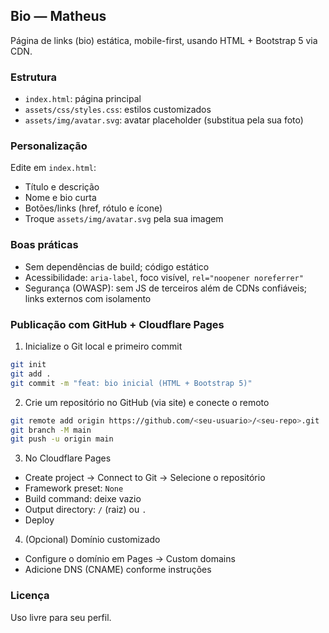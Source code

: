 ## Bio — Matheus

Página de links (bio) estática, mobile-first, usando HTML + Bootstrap 5 via CDN.

### Estrutura
- `index.html`: página principal
- `assets/css/styles.css`: estilos customizados
- `assets/img/avatar.svg`: avatar placeholder (substitua pela sua foto)

### Personalização
Edite em `index.html`:
- Título e descrição
- Nome e bio curta
- Botões/links (href, rótulo e ícone)
- Troque `assets/img/avatar.svg` pela sua imagem

### Boas práticas
- Sem dependências de build; código estático
- Acessibilidade: `aria-label`, foco visível, `rel="noopener noreferrer"`
- Segurança (OWASP): sem JS de terceiros além de CDNs confiáveis; links externos com isolamento

### Publicação com GitHub + Cloudflare Pages
1) Inicialize o Git local e primeiro commit
```bash
git init
git add .
git commit -m "feat: bio inicial (HTML + Bootstrap 5)"
```

2) Crie um repositório no GitHub (via site) e conecte o remoto
```bash
git remote add origin https://github.com/<seu-usuario>/<seu-repo>.git
git branch -M main
git push -u origin main
```

3) No Cloudflare Pages
- Create project → Connect to Git → Selecione o repositório
- Framework preset: `None`
- Build command: deixe vazio
- Output directory: `/` (raiz) ou `.`
- Deploy

4) (Opcional) Domínio customizado
- Configure o domínio em Pages → Custom domains
- Adicione DNS (CNAME) conforme instruções

### Licença
Uso livre para seu perfil.


